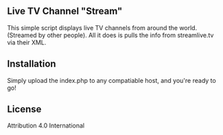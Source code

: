## Live TV Channel "Stream"

This simple script displays live TV channels from around the world. (Streamed by other people). All it does is pulls the info from streamlive.tv via their XML.

## Installation

Simply upload the index.php to any compatiable host, and you're ready to go!


## License

Attribution 4.0 International 